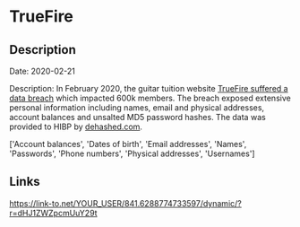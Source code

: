 # TrueFire

## Description

Date: 2020-02-21

Description:
In February 2020, the guitar tuition website <a href="https://guitar.com/news/industry-news/truefire-data-breach/" target="_blank" rel="noopener">TrueFire suffered a data breach</a> which impacted 600k members. The breach exposed extensive personal information including names, email and physical addresses, account balances and unsalted MD5 password hashes. The data was provided to HIBP by <a href="https://dehashed.com/" target="_blank" rel="noopener">dehashed.com</a>.


['Account balances', 'Dates of birth', 'Email addresses', 'Names', 'Passwords', 'Phone numbers', 'Physical addresses', 'Usernames']

## Links

https://link-to.net/YOUR_USER/841.6288774733597/dynamic/?r=dHJ1ZWZpcmUuY29t